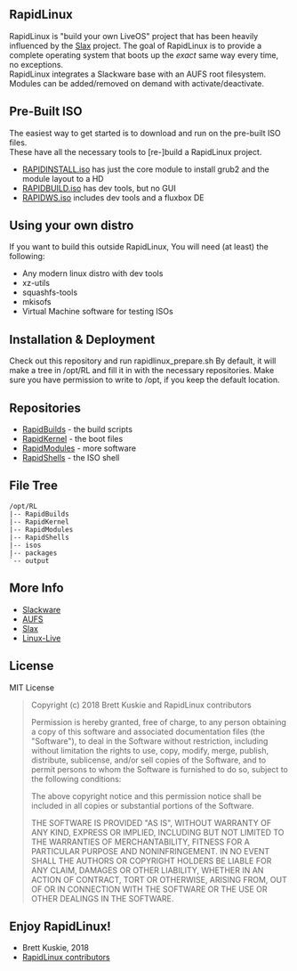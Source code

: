 ## RapidLinux
RapidLinux is "build your own LiveOS" project that has been heavily influenced by the [Slax](http://www.slax.org/) project.
The goal of RapidLinux is to provide a complete operating system that boots up the *exact* same way every time, no exceptions. \
RapidLinux integrates a Slackware base with an AUFS root filesystem. \
Modules can be added/removed on demand with activate/deactivate.

## Pre-Built ISO
The easiest way to get started is to download and run on the pre-built ISO files. \
These have all the necessary tools to [re-]build a RapidLinux project.
* [RAPIDINSTALL.iso](ftp://rapidlinux.org/isos/RAPIDISNTALL.iso) has just the core module to install grub2 and the module layout to a HD
* [RAPIDBUILD.iso](ftp://rapidlinux.org/isos/RAPIDBUILD.iso) has dev tools, but no GUI
* [RAPIDWS.iso](ftp://rapidlinux.org/isos/RAPIDWS.iso) includes dev tools and a fluxbox DE

## Using your own distro
If you want to build this outside RapidLinux, You will need (at least) the following:
* Any modern linux distro with dev tools
* xz-utils
* squashfs-tools
* mkisofs
* Virtual Machine software for testing ISOs

## Installation & Deployment
Check out this repository and run rapidlinux_prepare.sh
By default, it will make a tree in /opt/RL and fill it in with the necessary repositories.
Make sure you have permission to write to /opt, if you keep the default location.

## Repositories
* [RapidBuilds](https://github.com/Fullaxx/RapidBuilds) - the build scripts
* [RapidKernel](https://github.com/Fullaxx/RapidKernel) - the boot files
* [RapidModules](https://github.com/Fullaxx/RapidModules) - more software
* [RapidShells](https://github.com/Fullaxx/RapidShells) - the ISO shell

## File Tree
```
/opt/RL
|-- RapidBuilds
|-- RapidKernel
|-- RapidModules
|-- RapidShells
|-- isos
|-- packages
`-- output
```

## More Info
* [Slackware](http://www.slackware.com/)
* [AUFS](http://aufs.sourceforge.net/)
* [Slax](http://www.slax.org/)
* [Linux-Live](https://www.linux-live.org/)

## License
MIT License
>  Copyright (c) 2018 Brett Kuskie and RapidLinux contributors
>
>  Permission is hereby granted, free of charge, to any person obtaining a copy
>  of this software and associated documentation files (the "Software"), to deal
>  in the Software without restriction, including without limitation the rights
>  to use, copy, modify, merge, publish, distribute, sublicense, and/or sell
>  copies of the Software, and to permit persons to whom the Software is
>  furnished to do so, subject to the following conditions:
>
>  The above copyright notice and this permission notice shall be included in
>  all copies or substantial portions of the Software.
>
>  THE SOFTWARE IS PROVIDED "AS IS", WITHOUT WARRANTY OF ANY KIND, EXPRESS OR
>  IMPLIED, INCLUDING BUT NOT LIMITED TO THE WARRANTIES OF MERCHANTABILITY,
>  FITNESS FOR A PARTICULAR PURPOSE AND NONINFRINGEMENT. IN NO EVENT SHALL THE
>  AUTHORS OR COPYRIGHT HOLDERS BE LIABLE FOR ANY CLAIM, DAMAGES OR OTHER
>  LIABILITY, WHETHER IN AN ACTION OF CONTRACT, TORT OR OTHERWISE, ARISING FROM,
>  OUT OF OR IN CONNECTION WITH THE SOFTWARE OR THE USE OR OTHER DEALINGS IN
>  THE SOFTWARE.

## Enjoy RapidLinux!
- Brett Kuskie, 2018
- [RapidLinux contributors](CONTRIBUTORS.md)
